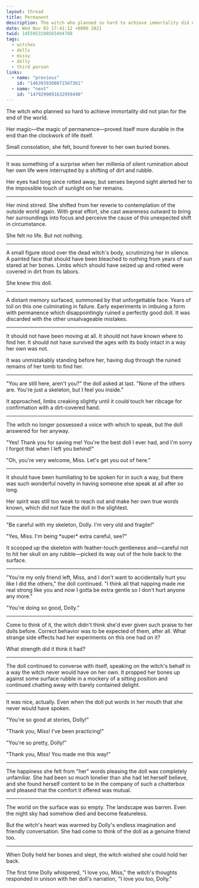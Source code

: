```yaml
---
layout: thread
title: Permanent
description: The witch who planned so hard to achieve immortality did not plan for the end of the world.
date: Wed Nov 03 17:41:12 +0000 2021
twid: 1455953198565494788
tags:
  - witches
  - dolls
  - missy
  - dolly
  - third person
links:
  - name: "previous"
    id: "1463939308071567361"
  - name: "next"
    id: "1479299091632959490"
---
```

<article class="thread">
<section class="tweet">
<p>The witch who planned so hard to achieve immortality did not plan for the end of the world.</p>
<p>Her magic—the magic of permanence—proved itself more durable in the end than the clockwork of life itself.</p>
<p>Small consolation, she felt, bound forever to her own buried bones.</p>
</section>
<hr class="tweet_sep">
<section class="tweet">
<p>It was something of a surprise when her millenia of silent rumination about her own life were interrupted by a shifting of dirt and rubble.</p>
<p>Her eyes had long since rotted away, but senses beyond sight alerted her to the impossible touch of sunlight on her remains.</p>
</section>
<hr class="tweet_sep">
<section class="tweet">
<p>Her mind stirred. She shifted from her reverie to contemplation of the outside world again. With great effort, she cast awareness outward to bring her surroundings into focus and perceive the cause of this unexpected shift in circumstance.</p>
<p>She felt no life. But not nothing.</p>
</section>
<hr class="tweet_sep">
<section class="tweet">
<p>A small figure stood over the dead witch's body, scrutinizing her in silence. A painted face that should have been bleached to nothing from years of sun stared at her bones. Limbs which should have seized up and rotted were covered in dirt from its labors.</p>
<p>She knew this doll.</p>
</section>
<hr class="tweet_sep">
<section class="tweet">
<p>A distant memory surfaced, summoned by that unforgettable face. Years of toil on this one culminating in failure. Early experiments in imbuing a form with permanence which disappointingly ruined a perfectly good doll. It was discarded with the other unsalvageable mistakes.</p>
</section>
<hr class="tweet_sep">
<section class="tweet">
<p>It should not have been moving at all. It should not have known where to find her. It should not have survived the ages with its body intact in a way her own was not.</p>
<p>It was unmistakably standing before her, having dug through the ruined remains of her tomb to find her.</p>
</section>
<hr class="tweet_sep">
<section class="tweet">
<p>"You are still here, aren't you?" the doll asked at last. "None of the others are. You're just a skeleton, but I feel you inside."</p>
<p>It approached, limbs creaking slightly until it could touch her ribcage for confirmation with a dirt-covered hand.</p>
</section>
<hr class="tweet_sep">
<section class="tweet">
<p>The witch no longer possessed a voice with which to speak, but the doll answered for her anyway.</p>
<p>"Yes! Thank you for saving me! You're the best doll I ever had, and I'm sorry I forgot that when I left you behind!"</p>
<p>"Oh, you're very welcome, Miss. Let's get you out of here."</p>
</section>
<hr class="tweet_sep">
<section class="tweet">
<p>It should have been humiliating to be spoken for in such a way, but there was such wonderful novelty in having someone else speak at all after so long.</p>
<p>Her spirit was still too weak to reach out and make her own true words known, which did not faze the doll in the slightest.</p>
</section>
<hr class="tweet_sep">
<section class="tweet">
<p>"Be careful with my skeleton, Dolly. I'm very old and fragile!"</p>
<p>"Yes, Miss. I'm being *super* extra careful, see?"</p>
<p>It scooped up the skeleton with feather-touch gentleness and—careful not to hit her skull on any rubble—picked its way out of the hole back to the surface.</p>
</section>
<hr class="tweet_sep">
<section class="tweet">
<p>"You're my only friend left, Miss, and I don't want to accidentally hurt you like I did the others," the doll continued. "I think all that napping made me real strong like you and now I gotta be extra gentle so I don't hurt anyone any more."</p>
<p>"You're doing so good, Dolly."</p>
</section>
<hr class="tweet_sep">
<section class="tweet">
<p>Come to think of it, the witch didn't think she'd ever given such praise to her dolls before. Correct behavior was to be expected of them, after all. What strange side effects had her experiments on this one had on it?</p>
<p>What strength did it think it had?</p>
</section>
<hr class="tweet_sep">
<section class="tweet">
<p>The doll continued to converse with itself, speaking on the witch's behalf in a way the witch never would have on her own. It propped her bones up against some surface rubble in a mockery of a sitting position and continued chatting away with barely contained delight.</p>
</section>
<hr class="tweet_sep">
<section class="tweet">
<p>It was nice, actually. Even when the doll put words in her mouth that she never would have spoken.</p>
<p>"You're so good at stories, Dolly!"</p>
<p>"Thank you, Miss! I've been practicing!"</p>
<p>"You're so pretty, Dolly!"</p>
<p>"Thank you, Miss! You made me this way!"</p>
</section>
<hr class="tweet_sep">
<section class="tweet">
<p>The happiness she felt from "her" words pleasing the doll was completely unfamiliar. She had been so much lonelier than she had let herself believe, and she found herself content to be in the company of such a chatterbox and pleased that the comfort it offered was mutual.</p>
</section>
<hr class="tweet_sep">
<section class="tweet">
<p>The world on the surface was so empty. The landscape was barren. Even the night sky had somehow died and become featureless.</p>
<p>But the witch's heart was warmed by Dolly's endless imagination and friendly conversation. She had come to think of the doll as a genuine friend too.</p>
</section>
<hr class="tweet_sep">
<section class="tweet">
<p>When Dolly held her bones and slept, the witch wished she could hold her back.</p>
<p>The first time Dolly whispered, "I love you, Miss," the witch's thoughts responded in unison with her doll's narration, "I love you too, Dolly."</p>
</section>
</article>
